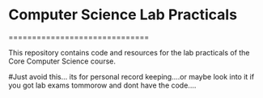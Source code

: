 # Computer Science Lab Practicals
==============================

This repository contains code and resources for the lab practicals of the Core Computer Science course.

#Just avoid this... its for personal record keeping....or maybe look into it if you got lab exams tommorow and dont have the code....
